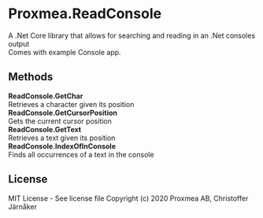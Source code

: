 
# Proxmea.ReadConsole
A .Net Core library that allows for searching and reading in an .Net consoles output  
Comes with example Console app.
 

## Methods 
**ReadConsole.GetChar**  
Retrieves a character given its position  
**ReadConsole.GetCursorPosition**  
Gets the current cursor position  
**ReadConsole.GetText**  
Retrieves a text given its position  
**ReadConsole.IndexOfInConsole**  
Finds all occurrences of a text in the console  

## License
MIT License - See license file
Copyright (c) 2020 Proxmea AB, Christoffer Järnåker